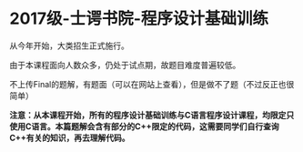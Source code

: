 # 2017级-士谔书院-程序设计基础训练

从今年开始，大类招生正式施行。

由于本课程面向人数众多，仍处于试点期，故题目难度普遍较低。

不上传Final的题解，有题面（可以在网站上查看），但是做不了题（不过反正也很简单）

**注意：从本课程开始，所有的程序设计基础训练与C语言程序设计课程，均限定只使用C语言。本篇题解会含有部分的C++限定的代码，这需要同学们自行查询C++有关的知识，再去理解代码。**
